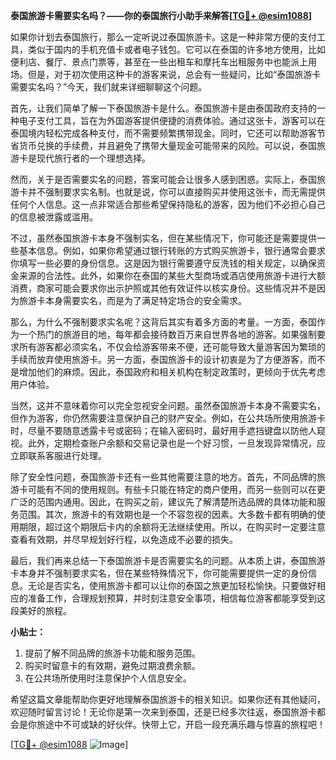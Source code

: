 **泰国旅游卡需要实名吗？——你的泰国旅行小助手来解答[[TG💪+ @esim1088](https://t.me/s/esim1088)]**

如果你计划去泰国旅行，那么一定听说过泰国旅游卡。这是一种非常方便的支付工具，类似于国内的手机充值卡或者电子钱包。它可以在泰国的许多地方使用，比如便利店、餐厅、景点门票等，甚至在一些出租车和摩托车出租服务中也能派上用场。但是，对于初次使用这种卡的游客来说，总会有一些疑问，比如“泰国旅游卡需要实名吗？”今天，我们就来详细聊聊这个问题。

首先，让我们简单了解一下泰国旅游卡是什么。泰国旅游卡是由泰国政府支持的一种电子支付工具，旨在为外国游客提供便捷的消费体验。通过这张卡，游客可以在泰国境内轻松完成各种支付，而不需要频繁携带现金。同时，它还可以帮助游客节省货币兑换的手续费，并且避免了携带大量现金可能带来的风险。可以说，泰国旅游卡是现代旅行者的一个理想选择。

然而，关于是否需要实名的问题，答案可能会让很多人感到困惑。实际上，泰国旅游卡并不强制要求实名制。也就是说，你可以直接购买并使用这张卡，而无需提供任何个人信息。这一点非常适合那些希望保持隐私的游客，因为他们不必担心自己的信息被泄露或滥用。

不过，虽然泰国旅游卡本身不强制实名，但在某些情况下，你可能还是需要提供一些基本信息。例如，如果你希望通过银行转账的方式购买旅游卡，银行通常会要求你填写一些必要的身份信息。这是因为银行需要遵守反洗钱的相关规定，以确保资金来源的合法性。此外，如果你在泰国的某些大型商场或酒店使用旅游卡进行大额消费，商家可能会要求你出示护照或其他有效证件以核实身份。这些情况并不是因为旅游卡本身需要实名，而是为了满足特定场合的安全需求。

那么，为什么不强制要求实名呢？这背后其实有着多方面的考量。一方面，泰国作为一个热门的旅游目的地，每年都会接待数百万来自世界各地的游客。如果强制要求所有游客都必须实名，不仅会给游客带来不便，还可能导致大量游客因为繁琐的手续而放弃使用旅游卡。另一方面，泰国旅游卡的设计初衷是为了方便游客，而不是增加他们的麻烦。因此，泰国政府和相关机构在制定政策时，更倾向于优先考虑用户体验。

当然，这并不意味着你可以完全忽视安全问题。虽然泰国旅游卡本身不需要实名，但作为游客，你仍然需要注意保护自己的财产安全。例如，在公共场所使用旅游卡时，尽量不要随意透露卡号或密码；在输入密码时，最好用手遮挡键盘以防他人窥视。此外，定期检查账户余额和交易记录也是一个好习惯，一旦发现异常情况，应立即联系客服进行处理。

除了安全性问题，泰国旅游卡还有一些其他需要注意的地方。首先，不同品牌的旅游卡可能有不同的使用规则。有些卡只能在特定的商户使用，而另一些则可以在更广泛的范围内通用。因此，在购买之前，建议先了解清楚所选品牌的具体功能和服务范围。其次，旅游卡的有效期也是一个不容忽视的因素。大多数卡都有明确的使用期限，超过这个期限后卡内的余额将无法继续使用。所以，在购买时一定要注意查看有效期，并尽早规划好行程，以免造成不必要的损失。

最后，我们再来总结一下泰国旅游卡是否需要实名的问题。从本质上讲，泰国旅游卡本身并不强制要求实名，但在某些特殊情况下，你可能需要提供一定的身份信息。无论是否实名，使用旅游卡都可以让你的泰国之旅更加轻松愉快。只要做好相应的准备工作，合理规划预算，并时刻注意安全事项，相信每位游客都能享受到这段美好的旅程。

**小贴士：**  
1. 提前了解不同品牌的旅游卡功能和服务范围。  
2. 购买时留意卡的有效期，避免过期浪费余额。  
3. 在公共场所使用时注意保护个人信息安全。  

希望这篇文章能帮助你更好地理解泰国旅游卡的相关知识。如果你还有其他疑问，欢迎随时留言讨论！无论你是第一次来到泰国，还是已经多次往返，泰国旅游卡都会是你旅途中不可或缺的好伙伴。快带上它，开启一段充满乐趣与惊喜的旅程吧！

[[TG💪+ @esim1088](https://t.me/s/esim1088) ![Image](https://i.postimg.cc/4NQfJmqS/Snipaste-2025-05-13-00-14-12.png)]